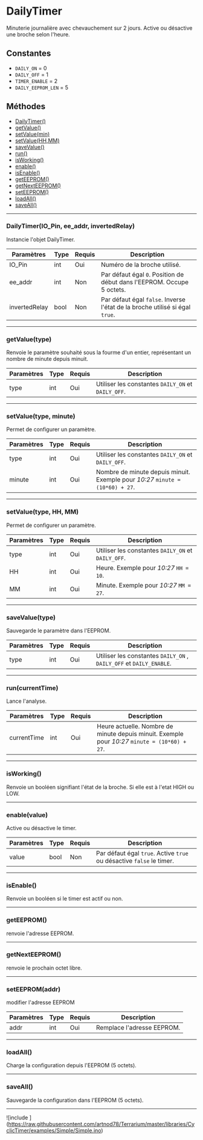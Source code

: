 # DailyTimer
Minuterie journalière avec chevauchement sur 2 jours. Active ou désactive une broche selon l'heure.

## Constantes
 * `DAILY_ON` = 0
 * `DAILY_OFF` = 1
 * `TIMER_ENABLE` = 2
 * `DAILY_EEPROM_LEN`  = 5

## Méthodes
* [DailyTimer()](#dailytimerio_pin-ee_addr-invertedrelay)
* [getValue()](#getvaluetype)
* [setValue(min)](#setvaluetype-minute)
* [setValue(HH,MM)](#setvaluetype-hh-mm)
* [saveValue()](#savevaluetype)
* [run()](#runcurrenttime)
* [isWorking()](#isworking)
* [enable()](#enablevalue)
* [isEnable()](#isenable)
* [getEEPROM()](#geteeprom)
* [getNextEEPROM()](#getnexteeprom)
* [setEEPROM()](#seteepromaddr)
* [loadAll()](#loadall)
* [saveAll()](#saveall)

-------------

### DailyTimer(IO_Pin, ee_addr, invertedRelay)
 Instancie l'objet DailyTimer.
 
Paramètres	  | Type | Requis | Description
------------- | ---- | ------ | -----------
IO_Pin		  | int  | Oui	  | Numéro de la broche utilisé.
ee_addr	      | int  | Non	  | Par défaut égal `0`. Position de début dans l'EEPROM. Occupe 5 octets.
invertedRelay | bool | Non	  | Par défaut égal `false`. Inverse l'état de la broche utilisé si égal `true`.


-------------

### getValue(type)
Renvoie le paramètre souhaité sous la fourme d'un entier, représentant un nombre de minute depuis minuit.

Paramètres | Type | Requis | Description
---------- | ---- | ------ | -----------
type	   | int  | Oui	   | Utiliser les constantes `DAILY_ON` et `DAILY_OFF`.


-------------

### setValue(type, minute)
Permet de configurer un paramètre.

Paramètres | Type | Requis | Description
---------- | ---- | ------ | -----------
type	   | int  | Oui	   | Utiliser les constantes `DAILY_ON` et `DAILY_OFF`.
minute	   | int  | Oui	   | Nombre de minute depuis minuit. Exemple pour *10:27* `minute = (10*60) + 27`.


-------------

### setValue(type, HH, MM)
Permet de configurer un paramètre.

Paramètres | Type | Requis | Description
---------- | ---- | ------ | -----------
type	   | int  | Oui	   | Utiliser les constantes `DAILY_ON` et `DAILY_OFF`.
HH	   	   | int  | Oui	   | Heure. Exemple pour *10:27* `HH = 10`.
MM	       | int  | Oui	   | Minute. Exemple pour *10:27* `MM = 27`.


-------------

### saveValue(type)
Sauvegarde le paramètre dans l'EEPROM.

Paramètres | Type | Requis | Description
---------- | ---- | ------ | -----------
type	   | int  | Oui	   | Utiliser les constantes `DAILY_ON` , `DAILY_OFF` et `DAILY_ENABLE`.


-------------

### run(currentTime)
Lance l'analyse.

Paramètres	  | Type | Requis | Description
------------- | ---- | ------ | -----------
currentTime	  | int  | Oui	  | Heure actuelle. Nombre de minute depuis minuit. Exemple pour *10:27* `minute = (10*60) + 27`.


-------------

### isWorking()
Renvoie un booléen signifiant l'état de la broche. Si elle est à l'etat HIGH ou LOW.


-------------

### enable(value)
Active ou désactive le timer.

Paramètres	  | Type | Requis | Description
------------- | ---- | ------ | -----------
value		  | bool | Non	  | Par défaut égal `true`. Active `true` ou désactive `false` le timer.


-------------

### isEnable()
Renvoie un booléen si le timer est actif ou non.


-------------

### getEEPROM()
renvoie l'adresse EEPROM.


-------------

### getNextEEPROM()
renvoie le prochain octet libre.


-------------

### setEEPROM(addr)
modifier l'adresse EEPROM

Paramètres	  | Type | Requis | Description
------------- | ---- | ------ | -----------
addr		  | int  | Oui	  | Remplace l'adresse EEPROM.


-------------

### loadAll()
Charge la configuration depuis l'EEPROM (5 octets).


-------------

### saveAll()
Sauvegarde la configuration dans l'EEPROM (5 octets).


-------------
![include ] (https://raw.githubusercontent.com/artnod78/Terrarium/master/libraries/CyclicTimer/examples/Simple/Simple.ino)